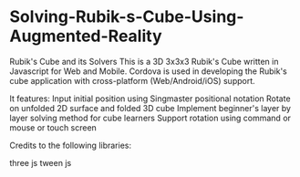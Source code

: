 # Solving-Rubik-s-Cube-Using-Augmented-Reality

Rubik's Cube and its Solvers
This is a 3D 3x3x3 Rubik's Cube written in Javascript for Web and Mobile. Cordova is used in developing the Rubik's cube application with cross-platform (Web/Android/iOS) support.

It features:
Input initial position using Singmaster positional notation
Rotate on unfolded 2D surface and folded 3D cube
Implement beginner's layer by layer solving method for cube learners
Support rotation using command or mouse or touch screen


Credits to the following libraries:

three js
tween js
